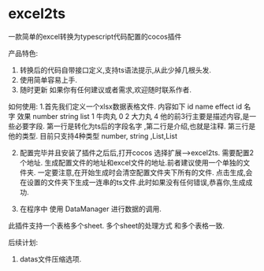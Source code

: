 # excel2ts
一款简单的excel转换为typescript代码配置的cocos插件

产品特色:
1. 转换后的代码自带接口定义,支持ts语法提示,从此少掉几根头发.
2. 使用简单容易上手.
3. 随时更新
如果你有任何建议或者需求,欢迎随时联系作者.

如何使用:
1.首先我们定义一个xlsx数据表格文件. 内容如下
id	    name	   effect
id	    名字	   效果
number	string	 list<number>
1	      牛肉丸	   0
2	      大力丸	   4
他的前3行主要是描述内容,是一些必要字段.  第一行是转化为ts后的字段名字 ,第二行是介绍,也就是注释. 第三行是他的类型.
目前只支持4种类型  number, string ,List<number>,List<string>

2. 配置完毕并且安装了插件之后后,打开cocos 选择扩展-->excel2ts. 需要配置2个地址. 生成配置文件的地址和excel文件的地址.前者建议使用一个单独的文件夹. 一定要注意,在开始生成时会清空配置文件夹下所有的文件.
点击生成,会在设置的文件夹下生成一连串的ts文件.此时如果没有任何错误,恭喜你,生成成功.

3. 在程序中 使用 DataManager 进行数据的调用.

此插件支持一个表格多个sheet. 多个sheet的处理方式 和多个表格一致.

后续计划:
1. datas文件压缩选项.




